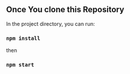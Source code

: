 
## Once You clone this Repository

In the project directory, you can run:

### `npm install`

then 
### `npm start`